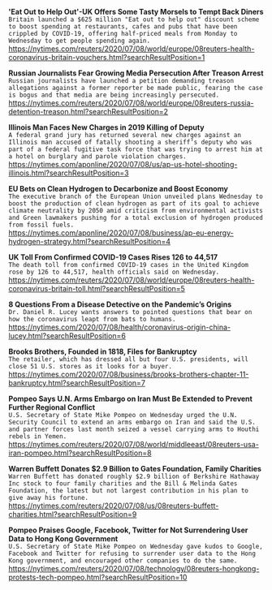 **'Eat Out to Help Out'-UK Offers Some Tasty Morsels to Tempt Back Diners**\
`Britain launched a $625 million "Eat out to help out" discount scheme to boost spending at restaurants, cafes and pubs that have been crippled by COVID-19, offering half-priced meals from Monday to Wednesday to get people spending again. `\
https://nytimes.com/reuters/2020/07/08/world/europe/08reuters-health-coronavirus-britain-vouchers.html?searchResultPosition=1

**Russian Journalists Fear Growing Media Persecution After Treason Arrest**\
`Russian journalists have launched a petition demanding treason allegations against a former reporter be made public, fearing the case is bogus and that media are being increasingly persecuted.`\
https://nytimes.com/reuters/2020/07/08/world/europe/08reuters-russia-detention-treason.html?searchResultPosition=2

**Illinois Man Faces New Charges in 2019 Killing of Deputy**\
`A federal grand jury has returned several new charges against an Illinois man accused of fatally shooting a sheriff’s deputy who was part of a federal fugitive task force that was trying to arrest him at a hotel on burglary and parole violation charges.`\
https://nytimes.com/aponline/2020/07/08/us/ap-us-hotel-shooting-illinois.html?searchResultPosition=3

**EU Bets on Clean Hydrogen to Decarbonize and Boost Economy**\
`The executive branch of the European Union unveiled plans Wednesday to boost the production of clean hydrogen as part of its goal to achieve climate neutrality by 2050 amid criticism from environmental activists and Green lawmakers pushing for a total exclusion of hydrogen produced from fossil fuels.`\
https://nytimes.com/aponline/2020/07/08/business/ap-eu-energy-hydrogen-strategy.html?searchResultPosition=4

**UK Toll From Confirmed COVID-19 Cases Rises 126 to 44,517**\
`The death toll from confirmed COVID-19 cases in the United Kingdom rose by 126 to 44,517, health officials said on Wednesday. `\
https://nytimes.com/reuters/2020/07/08/world/europe/08reuters-health-coronavirus-britain-toll.html?searchResultPosition=5

**8 Questions From a Disease Detective on the Pandemic’s Origins**\
`Dr. Daniel R. Lucey wants answers to pointed questions that bear on how the coronavirus leapt from bats to humans.`\
https://nytimes.com/2020/07/08/health/coronavirus-origin-china-lucey.html?searchResultPosition=6

**Brooks Brothers, Founded in 1818, Files for Bankruptcy**\
`The retailer, which has dressed all but four U.S. presidents, will close 51 U.S. stores as it looks for a buyer.`\
https://nytimes.com/2020/07/08/business/brooks-brothers-chapter-11-bankruptcy.html?searchResultPosition=7

**Pompeo Says U.N. Arms Embargo on Iran Must Be Extended to Prevent Further Regional Conflict**\
`U.S. Secretary of State Mike Pompeo on Wednesday urged the U.N. Security Council to extend an arms embargo on Iran and said the U.S. and partner forces last month seized a vessel carrying arms to Houthi rebels in Yemen.`\
https://nytimes.com/reuters/2020/07/08/world/middleeast/08reuters-usa-iran-pompeo.html?searchResultPosition=8

**Warren Buffett Donates $2.9 Billion to Gates Foundation, Family Charities**\
`Warren Buffett has donated roughly $2.9 billion of Berkshire Hathaway Inc stock to four family charities and the Bill & Melinda Gates Foundation, the latest but not largest contribution in his plan to give away his fortune.`\
https://nytimes.com/reuters/2020/07/08/us/08reuters-buffett-charities.html?searchResultPosition=9

**Pompeo Praises Google, Facebook, Twitter for Not Surrendering User Data to Hong Kong Government**\
`U.S. Secretary of State Mike Pompeo on Wednesday gave kudos to Google, Facebook and Twitter for refusing to surrender user data to the Hong Kong government, and encouraged other companies to do the same.`\
https://nytimes.com/reuters/2020/07/08/technology/08reuters-hongkong-protests-tech-pompeo.html?searchResultPosition=10


